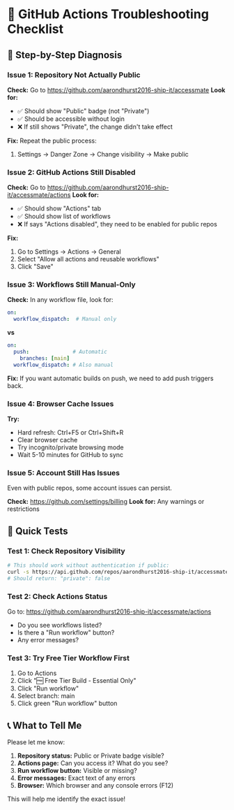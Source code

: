 # 🔧 GitHub Actions Troubleshooting Checklist

## 🎯 **Step-by-Step Diagnosis**

### **Issue 1: Repository Not Actually Public**
**Check:** Go to https://github.com/aarondhurst2016-ship-it/accessmate
**Look for:** 
- ✅ Should show "Public" badge (not "Private")
- ✅ Should be accessible without login
- ❌ If still shows "Private", the change didn't take effect

**Fix:** Repeat the public process:
1. Settings → Danger Zone → Change visibility → Make public

### **Issue 2: GitHub Actions Still Disabled**
**Check:** Go to https://github.com/aarondhurst2016-ship-it/accessmate/actions
**Look for:**
- ✅ Should show "Actions" tab
- ✅ Should show list of workflows
- ❌ If says "Actions disabled", they need to be enabled for public repos

**Fix:** 
1. Go to Settings → Actions → General
2. Select "Allow all actions and reusable workflows"
3. Click "Save"

### **Issue 3: Workflows Still Manual-Only**
**Check:** In any workflow file, look for:
```yaml
on:
  workflow_dispatch:  # Manual only
```

**vs**

```yaml
on:
  push:              # Automatic
    branches: [main]
  workflow_dispatch: # Also manual
```

**Fix:** If you want automatic builds on push, we need to add push triggers back.

### **Issue 4: Browser Cache Issues**
**Try:**
- Hard refresh: Ctrl+F5 or Ctrl+Shift+R
- Clear browser cache
- Try incognito/private browsing mode
- Wait 5-10 minutes for GitHub to sync

### **Issue 5: Account Still Has Issues**
Even with public repos, some account issues can persist.

**Check:** https://github.com/settings/billing
**Look for:** Any warnings or restrictions

## 🚀 **Quick Tests**

### **Test 1: Check Repository Visibility**
```bash
# This should work without authentication if public:
curl -s https://api.github.com/repos/aarondhurst2016-ship-it/accessmate | grep '"private"'
# Should return: "private": false
```

### **Test 2: Check Actions Status**
Go to: https://github.com/aarondhurst2016-ship-it/accessmate/actions
- Do you see workflows listed?
- Is there a "Run workflow" button?
- Any error messages?

### **Test 3: Try Free Tier Workflow First**
1. Go to Actions
2. Click "🆓 Free Tier Build - Essential Only"
3. Click "Run workflow"
4. Select branch: main
5. Click green "Run workflow" button

## 📞 **What to Tell Me**

Please let me know:
1. **Repository status:** Public or Private badge visible?
2. **Actions page:** Can you access it? What do you see?
3. **Run workflow button:** Visible or missing?
4. **Error messages:** Exact text of any errors
5. **Browser:** Which browser and any console errors (F12)

This will help me identify the exact issue!